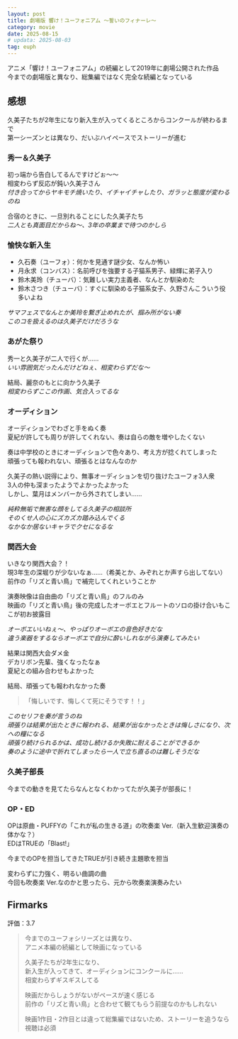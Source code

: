 ```yaml
---
layout: post
title: 劇場版 響け！ユーフォニアム 〜誓いのフィナーレ〜
category: movie
date: 2025-08-15
# updata: 2025-08-03
tag: euph
---
```


アニメ「響け！ユーフォニアム」の続編として2019年に劇場公開された作品  
今までの劇場版と異なり、総集編ではなく完全な続編となっている

## 感想

久美子たちが2年生になり新入生が入ってくるところからコンクールが終わるまで  
第一シーズンとは異なり、だいぶハイペースでストーリーが進む

### 秀一＆久美子

初っ端から告白してるんですけどぉ〜〜  
相変わらず反応が鈍い久美子さん  
*付き合ってからヤキモチ焼いたり、イチャイチャしたり、ガラッと態度が変わるのね*

合宿のときに、一旦別れることにした久美子たち  
*二人とも真面目だからね〜、3年の卒業まで待つのかしら*

### 愉快な新入生

- 久石奏（ユーフォ）：何かを見通す謎少女、なんか怖い
- 月永求（コンバス）：名前呼びを強要する子猫系男子、緑輝に弟子入り
- 鈴木美玲（チューバ）：気難しい実力主義者、なんとか馴染めた
- 鈴木さつき（チューバ）：すぐに馴染める子猫系女子、久野さんこういう役多いよね

*サマフェスでなんとか美玲を繋ぎ止めれたが、掴み所がない奏  
このコを扱えるのは久美子だけだろうな*

### あがた祭り

秀一と久美子が二人で行くが……  
*いい雰囲気だったんだけどねぇ、相変わらずだな〜*

結局、麗奈のもとに向かう久美子  
*相変わらずここの作画、気合入ってるな*

### オーディション

オーディションでわざと手をぬく奏  
夏紀が許しても周りが許してくれない、奏は自らの敵を増やしたくない

奏は中学校のときにオーディションで色々あり、考え方が捻くれてしまった  
頑張っても報われない、頑張るとはなんなのか

久美子の熱い説得により、無事オーディションを切り抜けたユーフォ3人衆  
3人の仲も深まったようでよかったよかった  
しかし、葉月はメンバーから外されてしまい……

*純粋無垢で無害な顔をしてる久美子の相談所  
そのくせ人の心にズカズカ踏み込んでくる  
なかなか居ないキャラでクセになるな*

### 関西大会

いきなり関西大会？！  
現3年生の深堀りが少ないなぁ……（希美とか、みぞれとか声すら出してない）  
前作の「リズと青い鳥」で補完してくれということか

演奏映像は自由曲の「リズと青い鳥」のフルのみ  
映画の「リズと青い鳥」後の完成したオーボエとフルートのソロの掛け合いもここが初お披露目  

*オーボエいいねぇ〜、やっぱりオーボエの音色好きだな  
違う楽器をするならオーボエで自分に酔いしれながら演奏してみたい*

結果は関西大会ダメ金  
デカリボン先輩、強くなったなぁ  
夏紀との組み合わせもよかった

結局、頑張っても報われなかった奏  
>「悔しいです、悔しくて死にそうです！！」  

*このセリフを奏が言うのね  
頑張りは結果が出たときに報われる、結果が出なかったときは悔しさになり、次への糧になる  
頑張り続けられるかは、成功し続けるか失敗に耐えることができるか  
奏のように途中で折れてしまったら一人で立ち直るのは難しそうだな*

### 久美子部長

今までの動きを見てたらなんとなくわかってたが久美子が部長に！

### OP・ED

OPは原曲・PUFFYの「これが私の生きる道」の吹奏楽 Ver.（新入生歓迎演奏の体かな？）  
EDはTRUEの「Blast!」

今までのOPを担当してきたTRUEが引き続き主題歌を担当  

変わらずに力強く、明るい曲調の曲  
今回も吹奏楽 Ver.なのかと思ったら、元から吹奏楽演奏みたい

## Firmarks

評価：3.7

> 今までのユーフォシリーズとは異なり、  
> アニメ本編の続編として映画になっている
>
> 久美子たちが2年生になり、  
> 新入生が入ってきて、オーディションにコンクールに……  
> 相変わらずギスギスしてる
>
> 映画だからしょうがないがペースが速く感じる  
> 前作の「リズと青い鳥」と合わせて観てもらう前提なのかもしれない
>
> 映画1作目・2作目とは違って総集編ではないため、ストーリーを追うなら視聴は必須
